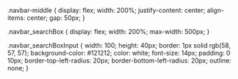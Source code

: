 .navbar-middle {
    display: flex;
    width: 200%;
    justify-content: center;
    align-items: center;
    gap: 50px;
}

.navbar_searchBox {
    display: flex;
    width: 200%;
    max-width: 500px;
}

.navbar_searchBoxInput {
    width: 100;
    height: 40px;
    border: 1px solid rgb(58, 57, 57);
    background-color: #121212;
    color: white;
    font-size: 14px;
    padding: 0 10px;
    border-top-left-radius: 20px;
    border-bottom-left-radius: 20px;
    outline: none;
}